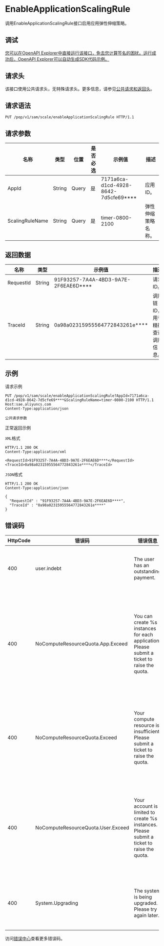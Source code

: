 # EnableApplicationScalingRule

调用EnableApplicationScalingRule接口启用应用弹性伸缩策略。

## 调试

[您可以在OpenAPI Explorer中直接运行该接口，免去您计算签名的困扰。运行成功后，OpenAPI Explorer可以自动生成SDK代码示例。](https://api.aliyun.com/#product=sae&api=EnableApplicationScalingRule&type=ROA&version=2019-05-06)

## 请求头

该接口使用公共请求头，无特殊请求头。更多信息，请参见[公共请求和返回头](~~126964~~)。

## 请求语法

```
PUT /pop/v1/sam/scale/enableApplicationScalingRule HTTP/1.1
```

## 请求参数

|名称|类型|位置|是否必选|示例值|描述|
|--|--|--|----|---|--|
|AppId|String|Query|是|7171a6ca-d1cd-4928-8642-7d5cfe69\*\*\*\*|应用ID。 |
|ScalingRuleName|String|Query|是|timer-0800-2100|弹性伸缩策略名称。 |

## 返回数据

|名称|类型|示例值|描述|
|--|--|---|--|
|RequestId|String|91F93257-7A4A-4BD3-9A7E-2F6EAE6D\*\*\*\*|请求ID。 |
|TraceId|String|0a98a02315955564772843261e\*\*\*\*|调用链ID，用于精确查询调用信息。 |

## 示例

请求示例

```
PUT /pop/v1/sam/scale/enableApplicationScalingRule?AppId=7171a6ca-d1cd-4928-8642-7d5cfe69****&ScalingRuleName=timer-0800-2100 HTTP/1.1
Host:sae.aliyuncs.com
Content-Type:application/json

公共请求参数
```

正常返回示例

`XML`格式

```
HTTP/1.1 200 OK
Content-Type:application/xml

<RequestId>91F93257-7A4A-4BD3-9A7E-2F6EAE6D****</RequestId>
<TraceId>0a98a02315955564772843261e****</TraceId>
```

`JSON`格式

```
HTTP/1.1 200 OK
Content-Type:application/json

{
  "RequestId" : "91F93257-7A4A-4BD3-9A7E-2F6EAE6D****",
  "TraceId" : "0a98a02315955564772843261e****"
}
```

## 错误码

|HttpCode|错误码|错误信息|描述|
|--------|---|----|--|
|400|user.indebt|The user has an outstanding payment.|当前用户处于欠费状态。|
|400|NoComputeResourceQuota.App.Exceed|You can create %s instances for each application. Please submit a ticket to raise the quota.|每个应用只允许创建%s个实例，请提交工单增加计算资源额度。|
|400|NoComputeResourceQuota.Exceed|Your compute resource is insufficient. Please submit a ticket to raise the quota.|计算资源不足，请提交工单增加计算资源额度。|
|400|NoComputeResourceQuota.User.Exceed|Your account is limited to create %s instances. Please submit a ticket to raise the quota.|您的账户限额%s个实例，请提交工单增加计算资源额度。|
|400|System.Upgrading|The system is being upgraded. Please try again later.|系统正在升级，请稍后操作。|

访问[错误中心](https://error-center.aliyun.com/status/product/sae)查看更多错误码。

